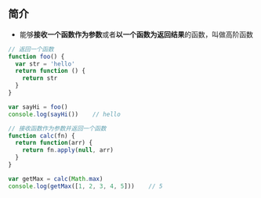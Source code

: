 ## 简介

+ 能够**接收一个函数作为参数**或者**以一个函数为返回结果**的函数，叫做高阶函数
```js
// 返回一个函数
function foo() {
  var str = 'hello'
  return function () {
    return str
  }
}

var sayHi = foo()
console.log(sayHi())    // hello

// 接收函数作为参数并返回一个函数
function calc(fn) {
  return function(arr) {
    return fn.apply(null, arr)
  }
}

var getMax = calc(Math.max)
console.log(getMax([1, 2, 3, 4, 5]))    // 5
```
